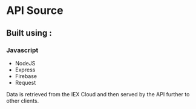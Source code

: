 # API Source

## Built using :
### Javascript
* NodeJS
* Express
* Firebase
* Request

Data is retrieved from the IEX Cloud and then served by the API further to other clients.
